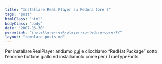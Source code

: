 ```yaml
---
title: "Installare Real Player su Fedora Core 7"
tags: "post"
htmlClass: "html"
bodyClass: "body"
date: "2007-06-30"
permalink: "installare-real-player-su-fedora-core-7/"
layout: "template_posts_md"
---
```

<p>Per installare RealPlayer andiamo <a href="http://real.com/linux/" target="_blank">qui</a> e clicchiamo “RedHat Package” sotto l’enorme bottone giallo ed installiamolo come per i TrueTypeFonts </p>
<p><strong> </strong></p>
<p><strong></strong></p>
